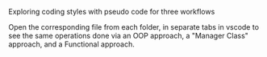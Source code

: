 Exploring coding styles with pseudo code for three workflows

Open the corresponding file from each folder, in separate tabs in vscode to see the same operations done via an OOP approach, a "Manager Class" approach, and a Functional approach.
